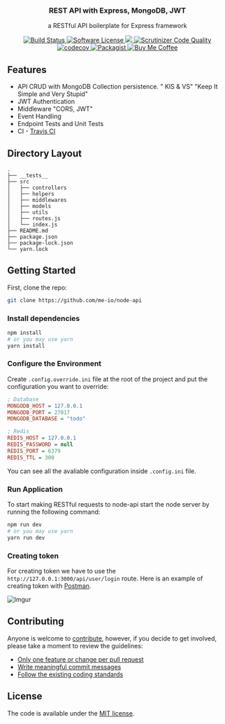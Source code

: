 <p align="center">
  <h3 align="center">REST API with Express, MongoDB, JWT</h3>
  <p align="center">a RESTful API boilerplate for Express framework</p>
  <p align="center">
    <a href="https://travis-ci.org/me-io/node-api">
      <img src="https://img.shields.io/travis/me-io/node-api.svg?branch=master&style=flat-square" alt="Build Status">
    </a>
    <a href="LICENSE.md">
      <img src="https://img.shields.io/badge/license-MIT-brightgreen.svg?style=flat-square" alt="Software License">
    </a>
    <a class="badge-align" href="https://www.codacy.com/app/Meabed/node-api">
      <img src="https://img.shields.io/codacy/grade/266923eec70e41418be8f981a5b4cefe.svg?style=flat-square"/>
    </a>        
    <a href="https://scrutinizer-ci.com/g/me-io/node-api/?branch=master">
      <img src="https://img.shields.io/scrutinizer/g/me-io/node-api/master.svg?style=flat-square" alt="Scrutinizer Code Quality">
    </a>
    <a href="https://codecov.io/gh/me-io/node-api">
      <img src="https://img.shields.io/codecov/c/github/me-io/node-api/master.svg?style=flat-square" alt="codecov">
    </a>
    <a href="https://packagist.org/packages/me-io/node-api/">
      <img src="https://img.shields.io/packagist/dm/me-io/node-api.svg?style=flat-square" alt="Packagist">
    </a>
    <a href="https://www.paypal.me/meabed">
      <img src="https://img.shields.io/badge/paypal-Buy_Me_Coffee-179BD7.svg?style=flat-squares" alt="Buy Me Coffee">
    </a>
  </p>
</p>

## Features

* API CRUD with MongoDB Collection persistence. " KIS & VS" "Keep It Simple and Very Stupid"
* JWT Authentication
* Middleware "CORS, JWT"
* Event Handling
* Endpoint Tests and Unit Tests
* CI - [Travis CI](https://travis-ci.org/)

## Directory Layout

```
.
├── __tests__
├── src
│   ├── controllers
│   ├── helpers
│   ├── middlewares
│   ├── models
│   ├── utils
│   ├── routes.js
│   └── index.js
├── README.md
├── package.json
├── package-lock.json
└── yarn.lock

```

## Getting Started

First, clone the repo:

```bash
git clone https://github.com/me-io/node-api
```

### Install dependencies

```bash
npm install
# or you may use yarn 
yarn install
```

### Configure the Environment

Create `.config.override.ini` file at the root of the project and put the configuration you want to override:

```ini
; Database
MONGODB_HOST = 127.0.0.1
MONGODB_PORT = 27017
MONGODB_DATABASE = "todo"

; Redis
REDIS_HOST = 127.0.0.1
REDIS_PASSWORD = null
REDIS_PORT = 6379
REDIS_TTL = 300
```

You can see all the avaliable configuration inside `.config.ini` file.

### Run Application

To start making RESTful requests to node-api start the node server by running the following command:

```bash
npm run dev
# or you may use yarn 
yarn run dev
```

### Creating token

For creating token we have to use the `http://127.0.0.1:3000/api/user/login` route. Here is an example of creating token with [Postman](https://www.getpostman.com/).

![Imgur](https://i.imgur.com/LHKZ89W.png)

## Contributing

Anyone is welcome to [contribute](CONTRIBUTING.md), however, if you decide to get involved, please take a moment to review the guidelines:

* [Only one feature or change per pull request](CONTRIBUTING.md#only-one-feature-or-change-per-pull-request)
* [Write meaningful commit messages](CONTRIBUTING.md#write-meaningful-commit-messages)
* [Follow the existing coding standards](CONTRIBUTING.md#follow-the-existing-coding-standards)

## License

The code is available under the [MIT license](LICENSE.md).
